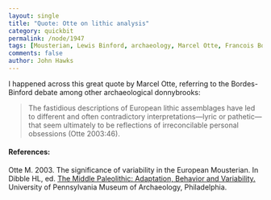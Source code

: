 ```yaml
---
layout: single 
title: "Quote: Otte on lithic analysis" 
category: quickbit
permalink: /node/1947
tags: [Mousterian, Lewis Binford, archaeology, Marcel Otte, Francois Bordes, quotes] 
comments: false 
author: John Hawks 
---
```


I happened across this great quote by Marcel Otte, referring to the Bordes-Binford debate among other archaeological donnybrooks:

<blockquote>The fastidious descriptions of European lithic assemblages have led to different and often contradictory interpretations&mdash;lyric or pathetic&mdash;that seem ultimately to be reflections of irreconcilable personal obsessions (Otte 2003:46).</blockquote>

<h4>References:</h4>

<p class="cite">Otte M. 2003. The significance of variability in the European Mousterian. In Dibble HL, ed. <a href="http://www.amazon.com/gp/product/1931707545?ie=UTF8&tag=johnhawksanth-20&linkCode=as2&camp=1789&creative=390957&creativeASIN=1931707545">The Middle Paleolithic: Adaptation, Behavior and Variability.</a> University of Pennsylvania Museum of Archaeology, Philadelphia.</p>

